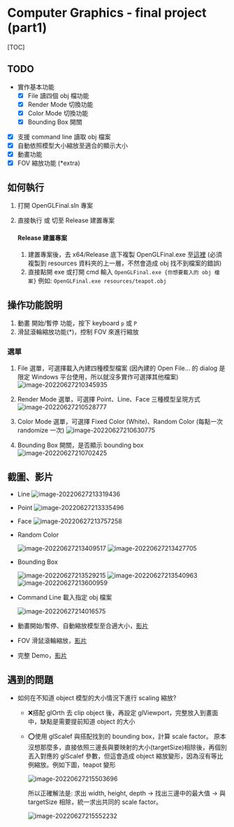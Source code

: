 # Computer Graphics - final project (part1)

[TOC]

## TODO

* 實作基本功能
  * [x] File 讀四個 obj 檔功能
  * [x] Render Mode 切換功能
  * [x] Color Mode 切換功能
  * [x] Bounding Box 開關
* [x] 支援 command line 讀取 obj 檔案
* [x] 自動依照模型大小縮放至適合的顯示大小
* [x] 動畫功能
* [x] FOV 縮放功能 (*extra)

## 如何執行

1. 打開 OpenGLFinal.sln 專案

2. 直接執行 或 切至 Release 建置專案

   #### Release 建置專案

   1. 建置專案後，去 x64/Release 底下複製 OpenGLFinal.exe 至[這裡](OpenGLFinal) (必須複製到 resources 資料夾的上一層，不然會造成 obj 找不到檔案的錯誤)
   2. 直接點開 exe 或打開 cmd 輸入 `OpenGLFinal.exe {你想要載入的 obj 檔案}`
      例如: `OpenGLFinal.exe resources/teapot.obj`

## 操作功能說明

1. 動畫 開始/暫停 功能，按下 keyboard `p` 或 `P`
2. 滑鼠滾輪縮放功能(*)，控制 FOV 來進行縮放

### 選單

1. File 選單，可選擇載入內建四種模型檔案 (因內建的 Open File... 的 dialog 是限定 Windows 平台使用，所以就沒多實作可選擇其他檔案)
   ![image-20220627210345935](image-20220627210345935.png)

2. Render Mode 選單，可選擇 Point、Line、Face 三種模型呈現方式
   ![image-20220627210528777](image-20220627210528777.png)

3. Color Mode 選單，可選擇 Fixed Color (White)、Random Color (每點一次 randomize 一次)
   ![image-20220627210630775](image-20220627210630775.png)

4. Bounding Box 開關，是否顯示 bounding box
   ![image-20220627210702425](image-20220627210702425.png)

## 截圖、影片

* Line
  ![image-20220627213319436](image-20220627213319436.png)
* Point
  ![image-20220627213335496](image-20220627213335496.png)
* Face
  ![image-20220627213757258](image-20220627213757258.png)

* Random Color

  ![image-20220627213409517](image-20220627213409517.png)
  ![image-20220627213427705](image-20220627213459799.png)

* Bounding Box

  ![image-20220627213529215](image-20220627213529215.png)
  ![image-20220627213540963](image-20220627213540963.png)
  ![image-20220627213600959](image-20220627213600959.png)

* Command Line 載入指定 obj 檔案

  ![image-20220627214016575](image-20220627214016575.png)

* 動畫開始/暫停、自動縮放模型至合適大小，[影片](https://youtu.be/s3fVi9ZTtNE)

* FOV 滑鼠滾輪縮放，[影片](https://youtu.be/X5UfUwwUEvU)

* 完整 Demo，[影片](https://youtu.be/fWNY77Xoyzc)

## 遇到的問題

* 如何在不知道 object 模型的大小情況下進行 scaling 縮放?
  * ❌搭配 glOrth 去 clip object 後，再設定 glViewport，完整放入到畫面中，缺點是需要提前知道 object 的大小
  * ⭕使用 glScalef 與搭配找到的 bounding box，計算 scale factor。
    原本沒想那麼多，直接依照三邊長與要映射的大小(targetSize)相除後，再個別丟入對應的 glScalef 參數，但這會造成 object 縮放變形，因為沒有等比例縮放。例如下圖，teapot 變形
    
    ![image-20220627215503696](image-20220627215503696.png)
    
    所以正確解法是: 求出 width, height, depth -> 找出三邊中的最大值 -> 與 targetSize 相除，統一求出共同的 scale factor。
    
    ![image-20220627215552232](image-20220627215552232.png)

